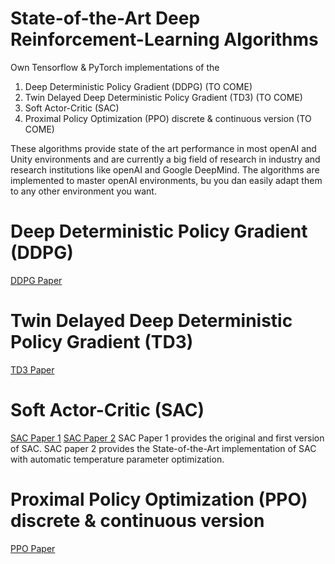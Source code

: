 # State-of-the-Art Deep Reinforcement-Learning Algorithms
 
Own Tensorflow & PyTorch implementations of the

1. Deep Deterministic Policy Gradient (DDPG) (TO COME)
2. Twin Delayed Deep Deterministic Policy Gradient (TD3) (TO COME)
3. Soft Actor-Critic (SAC)
4. Proximal Policy Optimization (PPO) discrete & continuous version (TO COME)

These algorithms provide state of the art performance in most openAI and Unity environments and are currently a big field of research in industry and research institutions like openAI and Google DeepMind.
The algorithms are implemented to master openAI environments, bu you dan easily adapt them to any other environment you want.

# Deep Deterministic Policy Gradient (DDPG)
[DDPG Paper](https://arxiv.org/abs/1509.02971)

# Twin Delayed Deep Deterministic Policy Gradient (TD3)
[TD3 Paper](https://arxiv.org/abs/1802.09477)

# Soft Actor-Critic (SAC)
[SAC Paper 1](https://arxiv.org/abs/1801.01290)
[SAC Paper 2](https://arxiv.org/abs/1812.05905)
SAC Paper 1 provides the original and first version of SAC.
SAC paper 2 provides the State-of-the-Art implementation of SAC with automatic temperature parameter optimization.

# Proximal Policy Optimization (PPO) discrete & continuous version
[PPO Paper](https://arxiv.org/abs/1707.06347)
